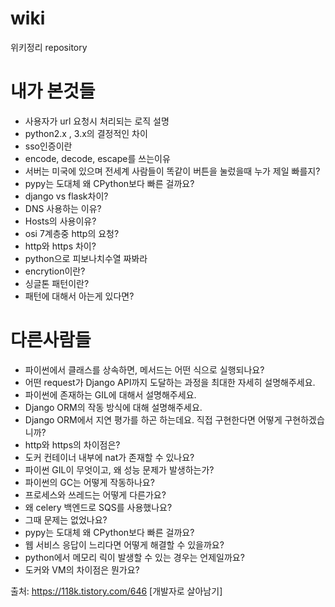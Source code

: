 # wiki
위키정리 repository


# 내가 본것들
* 사용자가 url 요청시 처리되는 로직 설명
* python2.x , 3.x의 결정적인 차이
* sso인증이란
* encode, decode, escape를 쓰는이유
* 서버는 미국에 있으며 전세계 사람들이 똑같이 버튼을 눌렀을때 누가 제일 빠를지?
* pypy는 도대체 왜 CPython보다 빠른 걸까요?
* django vs flask차이?
* DNS 사용하는 이유?
* Hosts의 사용이유?
* osi 7계층중 http의 요청?
* http와 https 차이?
* python으로 피보나치수열 짜봐라
* encrytion이란?
* 싱글톤 패턴이란? 
* 패턴에 대해서 아는게 있다면?



# 다른사람들
* 파이썬에서 클래스를 상속하면, 메서드는 어떤 식으로 실행되나요?
* 어떤 request가 Django API까지 도달하는 과정을 최대한 자세히 설명해주세요.
* 파이썬에 존재하는 GIL에 대해서 설명해주세요.
* Django ORM의 작동 방식에 대해 설명해주세요.
* Django ORM에서 지연 평가를 하곤 하는데요. 직접 구현한다면 어떻게 구현하겠습니까?
* http와 https의 차이점은?
* 도커 컨테이너 내부에 nat가 존재할 수 있나요?
* 파이썬 GIL이 무엇이고, 왜 성능 문제가 발생하는가?
* 파이썬의 GC는 어떻게 작동하나요?
* 프로세스와 쓰레드는 어떻게 다른가요?
* 왜 celery 백엔드로 SQS를 사용했나요?
* 그때 문제는 없었나요?
* pypy는 도대체 왜 CPython보다 빠른 걸까요?
* 웹 서비스 응답이 느리다면 어떻게 해결할 수 있을까요?
* python에서 메모리 릭이 발생할 수 있는 경우는 언제일까요?
* 도커와 VM의 차이점은 뭔가요?


출처: https://118k.tistory.com/646 [개발자로 살아남기]

